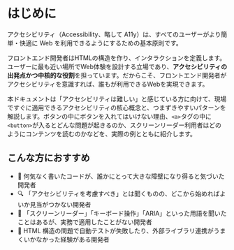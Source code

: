 # はじめに

アクセシビリティ（Accessibility、略して A11y）は、すべてのユーザーがより簡単・快適に Web を利用できるようにするための基本原則です。

フロントエンド開発者はHTMLの構造を作り、インタラクションを定義します。ユーザーに最も近い場所でWeb体験を設計する立場であり、**アクセシビリティの出発点かつ中核的な役割**を担っています。だからこそ、フロントエンド開発者がアクセシビリティを意識すれば、誰もが利用できるWebを実現できます。

本ドキュメントは「アクセシビリティは難しい」と感じている方に向けて、現場ですぐに適用できるアクセシビリティの核心概念と、つまずきやすいパターンを解説します。ボタンの中にボタンを入れてはいけない理由、`<a>`タグの中に`<button>`が入るとどんな問題が起きるのか、スクリーンリーダー利用者はどのようにコンテンツを読むのかなどを、実際の例とともに紹介します。

## こんな方におすすめ

- 🎯 何気なく書いたコードが、誰かにとって大きな障壁になり得ると気づいた開発者
- 🔍 「アクセシビリティを考慮すべき」とは聞くものの、どこから始めればよいか見当がつかない開発者
- 👀 「スクリーンリーダー」「キーボード操作」「ARIA」といった用語を聞いたことはあるが、実務で適用したことがない開発者
- 🧩 HTML 構造の問題で自動テストが失敗したり、外部ライブラリ連携がうまくいかなかった経験がある開発者
